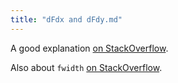 ```yaml
---
title: "dFdx and dFdy.md"
---
```


A good explanation [on StackOverflow](https://stackoverflow.com/questions/16365385/explanation-of-dfdx/16368768).

Also about `fwidth` [on StackOverflow](https://computergraphics.stackexchange.com/questions/61/what-is-fwidth-and-how-does-it-work/64).
